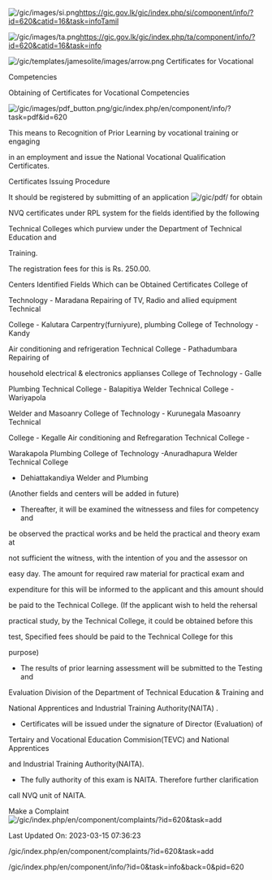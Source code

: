 <!-- Source: https://gic.gov.lk/gic/index.php/en/component/info/?id=620&catid=16&task=info -->

![/gic/images/si.png](/gic/images/si.png)https://gic.gov.lk/gic/index.php/si/component/info/?id=620&catid=16&task=infoTamil

![/gic/images/ta.png](/gic/images/ta.png)https://gic.gov.lk/gic/index.php/ta/component/info/?id=620&catid=16&task=info

![/gic/templates/jamesolite/images/arrow.png](/gic/templates/jamesolite/images/arrow.png) Certificates for Vocational

Competencies

Obtaining of Certificates for Vocational Competencies

![/gic/images/pdf_button.png](/gic/images/pdf_button.png)/gic/index.php/en/component/info/?task=pdf&id=620

This means to Recognition of Prior Learning by vocational training or engaging

in an employment and issue the National Vocational Qualification Certificates.

Certificates Issuing Procedure

It should be registered by submitting of an application ![/gic/pdf/](/gic/pdf/) for obtain

NVQ certificates under RPL system for the fields identified by the following

Technical Colleges which purview under the Department of Technical Education and

Training.

The registration fees for this is Rs. 250.00.

Centers Identified Fields Which can be Obtained Certificates College of

Technology - Maradana Repairing of TV, Radio and allied equipment Technical

College - Kalutara Carpentry(furniyure), plumbing College of Technology - Kandy

Air conditioning and refrigeration Technical College - Pathadumbara Repairing of

household electrical & electronics applianses College of Technology - Galle

Plumbing Technical College - Balapitiya Welder Technical College - Wariyapola

Welder and Masoanry College of Technology - Kurunegala Masoanry Technical

College - Kegalle Air conditioning and Refregaration Technical College -

Warakapola Plumbing College of Technology -Anuradhapura Welder Technical College

- Dehiattakandiya Welder and Plumbing

(Another fields and centers will be added in future)

 * Thereafter, it will be examined the witnessess and files for competency and

 be observed the practical works and be held the practical and theory exam at

 not sufficient the witness, with the intention of you and the assessor on

 easy day. The amount for required raw material for practical exam and

 expenditure for this will be informed to the applicant and this amount should

 be paid to the Technical College. (If the applicant wish to held the rehersal

 practical study, by the Technical College, it could be obtained before this

 test, Specified fees should be paid to the Technical College for this

 purpose)

 * The results of prior learning assessment will be submitted to the Testing and

 Evaluation Division of the Department of Technical Education & Training and

 National Apprentices and Industrial Training Authority(NAITA) .

 * Certificates will be issued under the signature of Director (Evaluation) of

 Tertairy and Vocational Education Commision(TEVC) and National Apprentices

 and Industrial Training Authority(NAITA).

 * The fully authority of this exam is NAITA. Therefore further clarification

 call NVQ unit of NAITA.

Make a Complaint ![/gic/index.php/en/component/complaints/?id=620&task=add](/gic/index.php/en/component/complaints/?id=620&task=add)

Last Updated On: 2023-03-15 07:36:23

/gic/index.php/en/component/complaints/?id=620&task=add

/gic/index.php/en/component/info/?id=0&task=info&back=0&pid=620